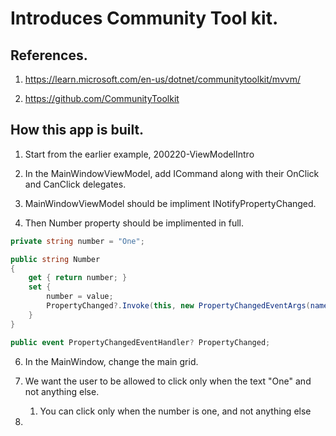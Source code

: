# Introduces Community Tool kit.

## References.
1. https://learn.microsoft.com/en-us/dotnet/communitytoolkit/mvvm/

2. https://github.com/CommunityToolkit

## How this app is built.
1. Start from the earlier example, 200220-ViewModelIntro

2. In the MainWindowViewModel, add ICommand along with their OnClick and CanClick delegates.
3. MainWindowViewModel should be impliment INotifyPropertyChanged.
4. Then Number property should be implimented in full.

```cs
private string number = "One";

public string Number
{
    get { return number; }
    set { 
        number = value; 
        PropertyChanged?.Invoke(this, new PropertyChangedEventArgs(nameof(number)));
    }
}

public event PropertyChangedEventHandler? PropertyChanged;

``` 

6. In the MainWindow, change the main grid.

7. We want the user to be allowed to click only when the text "One" and not anything else.
   1. You can click only when the number is one, and not anything else

8. 
